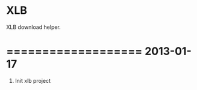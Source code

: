 XLB
===

XLB download helper.

===================
2013-01-17
===================
1. Init xlb project
